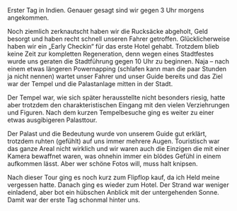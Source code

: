 Erster Tag in Indien. Genauer gesagt sind wir gegen 3 Uhr morgens angekommen. 

Noch ziemlich zerknautscht haben wir die Rucksäcke abgeholt, Geld besorgt und haben recht schnell unseren Fahrer getroffen. Glücklicherweise haben wir ein „Early Checkin“ für das erste Hotel gehabt. Trotzdem blieb keine Zeit zur kompletten Regeneration, denn wegen eines Stadtfestes wurde uns geraten die Stadtführung gegen 10 Uhr zu beginnen. Naja – nach einem etwas längeren Powernapping (schlafen kann man die paar Stunden ja nicht nennen) wartet unser Fahrer und unser Guide bereits und das Ziel war der Tempel und die Palastanlage mitten in der Stadt.

Der Tempel war, wie sich später herausstellte nicht besonders riesig, hatte aber trotzdem den charakteristischen Eingang mit den vielen Verziehrungen und Figuren. Nach dem kurzen Tempelbesuche ging es weiter zu einer etwas ausgibigeren Palasttour. 

Der Palast und die Bedeutung wurde von unserem Guide gut erklärt, trotzdem ruhten (gefühlt) auf uns immer mehrere Augen. Touristisch war das ganze Areal nicht wirklich und wir waren auch die Einzigen die mit einer Kamera bewaffnet waren, was ohnehin immer ein blödes Gefühl in einem aufkommen lässt. Aber wer schöne Fotos will, muss halt knipsen. 

Nach dieser Tour ging es noch kurz zum Flipflop kauf, da ich Held meine vergessen hatte. Danach ging es wieder zum Hotel. Der Strand war weniger einladend, aber bot ein hübschen Anblick mit der untergehenden Sonne. Damit war der erste Tag schonmal hinter uns.
